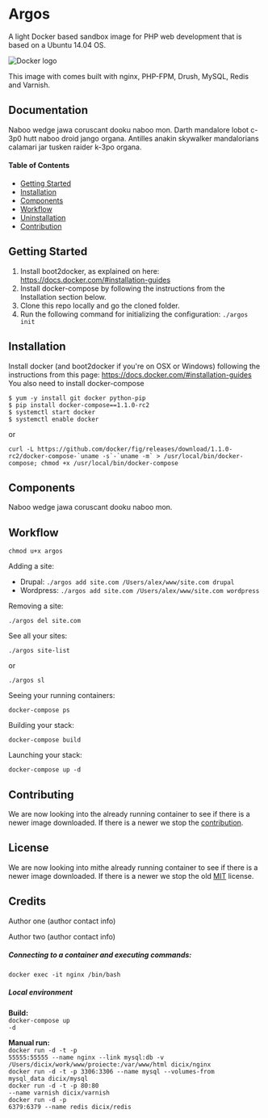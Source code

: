 Argos
=================

A light Docker based sandbox image for PHP web development that is based on a Ubuntu 14.04 OS. 

![Docker logo](http://upload.wikimedia.org/wikipedia/commons/7/79/Docker_(container_engine)_logo.png "Docker logo")

This image with comes built with nginx, PHP-FPM, Drush, MySQL, Redis and Varnish.

## Documentation

Naboo wedge jawa coruscant dooku naboo mon. Darth mandalore lobot c-3p0 hutt naboo droid jango organa. Antilles anakin skywalker mandalorians calamari jar tusken raider k-3po organa. 

#### Table of Contents
* [Getting Started](#)
* [Installation](#)
* [Components](#)
* [Workflow](#)
* [Uninstallation](#)
* [Contribution](#)

## Getting Started
1. Install boot2docker, as explained on here: https://docs.docker.com/#installation-guides
2. Install docker-compose by following the instructions from the Installation section below.
3. Clone this repo locally and go the cloned folder.
4. Run the following command for initializing the configuration: `./argos init`

## Installation
Install docker (and boot2docker if you're on OSX or Windows) following the instructions from this page: https://docs.docker.com/#installation-guides
You also need to install docker-compose
```
$ yum -y install git docker python-pip
$ pip install docker-compose==1.1.0-rc2
$ systemctl start docker
$ systemctl enable docker
```
or
```
curl -L https://github.com/docker/fig/releases/download/1.1.0-rc2/docker-compose-`uname -s`-`uname -m` > /usr/local/bin/docker-compose; chmod +x /usr/local/bin/docker-compose
```

## Components
Naboo wedge jawa coruscant dooku naboo mon.

## Workflow
```
chmod u+x argos
```

Adding a site:
* Drupal: `./argos add site.com /Users/alex/www/site.com drupal`
* Wordpress: `./argos add site.com /Users/alex/www/site.com wordpress`

Removing a site:
```
./argos del site.com
```

See all your sites:
```
./argos site-list
``` 
or 
```
./argos sl
```

Seeing your running containers:
```
docker-compose ps
```

Building your stack:
```
docker-compose build
```

Launching your stack:
```
docker-compose up -d
```

## Contributing
We are now looking into the already running container to see if there is a newer image downloaded. If there is a newer we stop the [contribution](#).

## License
We are now looking into mithe already running container to see if there is a newer image downloaded. If there is a newer we stop the old  [MIT](#) license.

## Credits  
Author one (author contact info)

Author two (author contact info) 

<h5>Connecting to a container and executing commands:</h5>
<code>docker exec -it nginx /bin/bash</code>

<h5>Local environment</h5>

<strong>Build:</strong><br />
<code>docker-compose up -d</code><br />

<strong>Manual run:</strong><br />
<code>docker run -d -t -p 55555:55555 --name nginx --link mysql:db -v /Users/dicix/work/www/proiecte:/var/www/html dicix/nginx</code><br />
<code>docker run -d -t -p 3306:3306 --name mysql --volumes-from mysql_data dicix/mysql</code><br />
<code>docker run -d -t -p 80:80 --name varnish dicix/varnish</code><br />
<code>docker run -d -p 6379:6379 --name redis dicix/redis</code>

